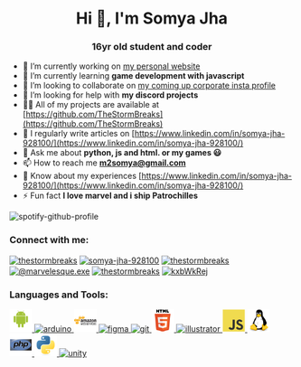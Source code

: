 <h1 align="center">Hi 👋, I'm Somya Jha</h1>
<h3 align="center">16yr old student and coder</h3>

- 🔭 I’m currently working on [my personal website](www.cyberhertz.in)
- 🌱 I’m currently learning **game development with javascript**
- 👯 I’m looking to collaborate on [my coming up corporate insta profile](@cyberhertz1)
- 🤝 I’m looking for help with **my discord projects**
- 👨‍💻 All of my projects are available at [https://github.com/TheStormBreaks](https://github.com/TheStormBreaks)
- 📝 I regularly write articles on [https://www.linkedin.com/in/somya-jha-928100/](https://www.linkedin.com/in/somya-jha-928100/)
- 💬 Ask me about **python, js and html. or my games 😃**
- 📫 How to reach me **m2somya@gmail.com**
- 📄 Know about my experiences [https://www.linkedin.com/in/somya-jha-928100/](https://www.linkedin.com/in/somya-jha-928100/)
- ⚡ Fun fact **I love marvel and i ship Patrochilles**



![spotify-github-profile](https://spotify-github-profile.vercel.app/api/view?uid=stormbreaks&cover_image=true&theme=natemoo-re&bar_color=53b14f&bar_color_cover=true)



<h3 align="left">Connect with me:</h3>
<p align="left">
<a href="https://codepen.io/thestormbreaks" target="blank"><img align="center" src="https://raw.githubusercontent.com/rahuldkjain/github-profile-readme-generator/master/src/images/icons/Social/codepen.svg" alt="thestormbreaks" height="30" width="40" /></a>
<a href="https://linkedin.com/in/somya-jha-928100" target="blank"><img align="center" src="https://raw.githubusercontent.com/rahuldkjain/github-profile-readme-generator/master/src/images/icons/Social/linked-in-alt.svg" alt="somya-jha-928100" height="30" width="40" /></a>
<a href="https://stackoverflow.com/users/thestormbreaks" target="blank"><img align="center" src="https://raw.githubusercontent.com/rahuldkjain/github-profile-readme-generator/master/src/images/icons/Social/stack-overflow.svg" alt="thestormbreaks" height="30" width="40" /></a>
<a href="https://instagram.com/@marvelesque.exe" target="blank"><img align="center" src="https://raw.githubusercontent.com/rahuldkjain/github-profile-readme-generator/master/src/images/icons/Social/instagram.svg" alt="@marvelesque.exe" height="30" width="40" /></a>
<a href="https://www.youtube.com/c/thestormbreaks" target="blank"><img align="center" src="https://raw.githubusercontent.com/rahuldkjain/github-profile-readme-generator/master/src/images/icons/Social/youtube.svg" alt="thestormbreaks" height="30" width="40" /></a>
<a href="https://discord.gg/kxbWkRej" target="blank"><img align="center" src="https://raw.githubusercontent.com/rahuldkjain/github-profile-readme-generator/master/src/images/icons/Social/discord.svg" alt="kxbWkRej" height="30" width="40" /></a>
</p>

<h3 align="left">Languages and Tools:</h3>
<p align="left"> <a href="https://developer.android.com" target="_blank" rel="noreferrer"> <img src="https://raw.githubusercontent.com/devicons/devicon/master/icons/android/android-original-wordmark.svg" alt="android" width="40" height="40"/> </a> <a href="https://www.arduino.cc/" target="_blank" rel="noreferrer"> <img src="https://cdn.worldvectorlogo.com/logos/arduino-1.svg" alt="arduino" width="40" height="40"/> </a> <a href="https://aws.amazon.com" target="_blank" rel="noreferrer"> <img src="https://raw.githubusercontent.com/devicons/devicon/master/icons/amazonwebservices/amazonwebservices-original-wordmark.svg" alt="aws" width="40" height="40"/> </a> <a href="https://www.figma.com/" target="_blank" rel="noreferrer"> <img src="https://www.vectorlogo.zone/logos/figma/figma-icon.svg" alt="figma" width="40" height="40"/> </a> <a href="https://git-scm.com/" target="_blank" rel="noreferrer"> <img src="https://www.vectorlogo.zone/logos/git-scm/git-scm-icon.svg" alt="git" width="40" height="40"/> </a> <a href="https://www.w3.org/html/" target="_blank" rel="noreferrer"> <img src="https://raw.githubusercontent.com/devicons/devicon/master/icons/html5/html5-original-wordmark.svg" alt="html5" width="40" height="40"/> </a> <a href="https://www.adobe.com/in/products/illustrator.html" target="_blank" rel="noreferrer"> <img src="https://www.vectorlogo.zone/logos/adobe_illustrator/adobe_illustrator-icon.svg" alt="illustrator" width="40" height="40"/> </a> <a href="https://developer.mozilla.org/en-US/docs/Web/JavaScript" target="_blank" rel="noreferrer"> <img src="https://raw.githubusercontent.com/devicons/devicon/master/icons/javascript/javascript-original.svg" alt="javascript" width="40" height="40"/> </a> <a href="https://www.linux.org/" target="_blank" rel="noreferrer"> <img src="https://raw.githubusercontent.com/devicons/devicon/master/icons/linux/linux-original.svg" alt="linux" width="40" height="40"/> </a> <a href="https://www.php.net" target="_blank" rel="noreferrer"> <img src="https://raw.githubusercontent.com/devicons/devicon/master/icons/php/php-original.svg" alt="php" width="40" height="40"/> </a> <a href="https://www.python.org" target="_blank" rel="noreferrer"> <img src="https://raw.githubusercontent.com/devicons/devicon/master/icons/python/python-original.svg" alt="python" width="40" height="40"/> </a> <a href="https://unity.com/" target="_blank" rel="noreferrer"> <img src="https://www.vectorlogo.zone/logos/unity3d/unity3d-icon.svg" alt="unity" width="40" height="40"/> </a> </p>


